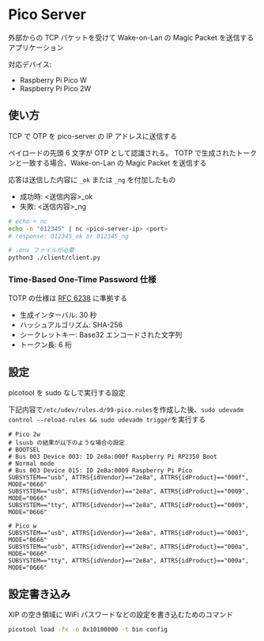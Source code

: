 # Pico Server

外部からの TCP パケットを受けて Wake-on-Lan の Magic Packet を送信するアプリケーション

対応デバイス:

- Raspberry Pi Pico W
- Raspberry Pi Pico 2W

## 使い方

TCP で OTP を pico-server の IP アドレスに送信する

ペイロードの先頭 6 文字が OTP として認識される。
TOTP で生成されたトークンと一致する場合、Wake-on-Lan の Magic Packet を送信する

応答は送信した内容に `_ok` または `_ng` を付加したもの

- 成功時: <送信内容>\_ok
- 失敗: <送信内容>\_ng

```sh
# echo + nc
echo -n "012345" | nc <pico-server-ip> <port>
# response: 012345_ok or 012345_ng
```

```sh
# .env ファイルが必要
python3 ./client/client.py
```

### Time-Based One-Time Password 仕様

TOTP の仕様は [RFC 6238](https://datatracker.ietf.org/doc/html/rfc6238) に準拠する

- 生成インターバル: 30 秒
- ハッシュアルゴリズム: SHA-256
- シークレットキー: Base32 エンコードされた文字列
- トークン長: 6 桁

## 設定

picotool を sudo なしで実行する設定

下記内容で`/etc/udev/rules.d/99-pico.rules`を作成した後、`sudo udevadm control --reload-rules && sudo udevadm trigger`を実行する

```plaintext
# Pico 2w
# lsusb の結果が以下のような場合の設定
# BOOTSEL
# Bus 003 Device 003: ID 2e8a:000f Raspberry Pi RP2350 Boot
# Normal mode
# Bus 003 Device 015: ID 2e8a:0009 Raspberry Pi Pico
SUBSYSTEM=="usb", ATTRS{idVendor}=="2e8a", ATTRS{idProduct}=="000f", MODE="0666"
SUBSYSTEM=="usb", ATTRS{idVendor}=="2e8a", ATTRS{idProduct}=="0009", MODE="0666"
SUBSYSTEM=="tty", ATTRS{idVendor}=="2e8a", ATTRS{idProduct}=="0009", MODE="0666"

# Pico w
SUBSYSTEM=="usb", ATTRS{idVendor}=="2e8a", ATTRS{idProduct}=="0003", MODE="0666"
SUBSYSTEM=="usb", ATTRS{idVendor}=="2e8a", ATTRS{idProduct}=="000a", MODE="0666"
SUBSYSTEM=="tty", ATTRS{idVendor}=="2e8a", ATTRS{idProduct}=="000a", MODE="0666"
```

## 設定書き込み

XIP の空き領域に WiFi パスワードなどの設定を書き込むためのコマンド

```sh
picotool load -fx -o 0x10100000 -t bin config
```
